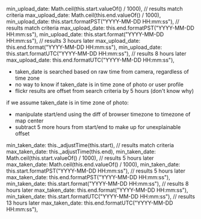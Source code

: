 

min_upload_date: Math.ceil(this.start.valueOf() / 1000), // results match criteria
max_upload_date: Math.ceil(this.end.valueOf() / 1000),
min_upload_date: this.start.formatPST("YYYY-MM-DD HH:mm:ss"), // results match criteria
max_upload_date: this.end.formatPST("YYYY-MM-DD HH:mm:ss"),
min_upload_date: this.start.format("YYYY-MM-DD HH:mm:ss"), // results 3 hours later
max_upload_date: this.end.format("YYYY-MM-DD HH:mm:ss"),
min_upload_date: this.start.formatUTC("YYYY-MM-DD HH:mm:ss"), // results 8 hours later
max_upload_date: this.end.formatUTC("YYYY-MM-DD HH:mm:ss"),

- taken_date is searched based on raw time from camera, regardless of time zone
- no way to know if taken_date is in time zone of photo or user profile
- flickr results are offset from search criteria by 5 hours (don't know why)

if we assume taken_date is in time zone of photo:
- manipulate start/end using the diff of browser timezone to timezone of map center
- subtract 5 more hours from start/end to make up for unexplainable offset

min_taken_date: this._adjustTime(this.start), // results match criteria
max_taken_date: this._adjustTime(this.end),
min_taken_date: Math.ceil(this.start.valueOf() / 1000), // results 5 hours later
max_taken_date: Math.ceil(this.end.valueOf() / 1000),
min_taken_date: this.start.formatPST("YYYY-MM-DD HH:mm:ss"), // results 5 hours later
max_taken_date: this.end.formatPST("YYYY-MM-DD HH:mm:ss"),
min_taken_date: this.start.format("YYYY-MM-DD HH:mm:ss"), // results 8 hours later
max_taken_date: this.end.format("YYYY-MM-DD HH:mm:ss"),
min_taken_date: this.start.formatUTC("YYYY-MM-DD HH:mm:ss"), // results 13 hours later
max_taken_date: this.end.formatUTC("YYYY-MM-DD HH:mm:ss"),

